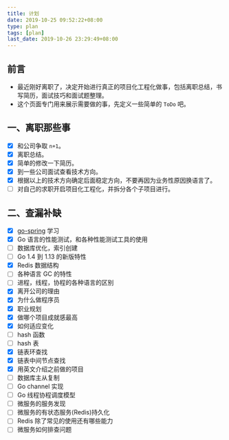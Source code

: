 ```yaml
---
title: 计划
date: 2019-10-25 09:52:22+08:00
type: plan
tags: [plan]
last_date: 2019-10-26 23:29:49+08:00
---
```


## 前言

- 最近刚好离职了，决定开始进行真正的项目化工程化做事，包括离职总结，书写简历，面试技巧和面试题整理。
- 这个页面专门用来展示需要做的事，先定义一些简单的 `ToDo` 吧。


## 一、离职那些事

- [x] 和公司争取 `n+1`。
- [x] 离职总结。
- [x] 简单的修改一下简历。
- [x] 到一些公司面试查看技术方向。
- [x] 根据以上的技术方向确定后面稳定方向，不要再因为业务性原因换语言了。
- [ ] 对自己的求职开启项目化工程化，并拆分各个子项目进行。

## 二、查漏补缺

- [x] [go-spring](https://github.com/go-spring/go-spring) 学习
- [x] Go 语言的性能测试，和各种性能测试工具的使用
- [ ] 数据库优化，索引创建
- [ ] Go 1.4 到 1.13 的新版特性
- [x] Redis 数据结构
- [ ] 各种语言 GC 的特性
- [ ] 进程，线程，协程的各种语言的区别
- [x] 离开公司的理由
- [x] 为什么做程序员
- [x] 职业规划
- [x] 做哪个项目成就感最高
- [x] 如何适应变化
- [ ] hash 函数
- [ ] hash 表
- [x] 链表环查找
- [x] 链表中间节点查找
- [x] 用英文介绍之前做的项目
- [ ] 数据库主从复制
- [ ] Go channel 实现
- [ ] Go 线程协程调度模型
- [ ] 微服务的服务发现
- [ ] 微服务的有状态服务(Redis)持久化
- [ ] Redis 除了常见的使用还有哪些能力
- [ ] 微服务如何排查问题
